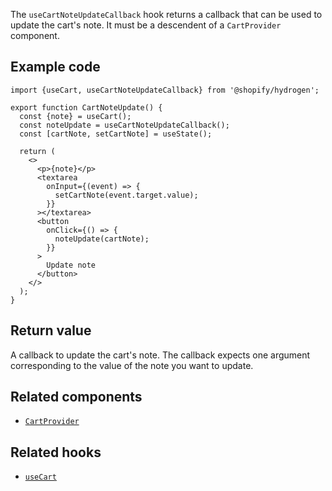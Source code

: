 <!-- This file is generated from source code in the Shopify/hydrogen repo. Edit the files in /packages/hydrogen/src/hooks/useCartNoteUpdateCallback and run 'yarn generate-docs' at the root of this repo. For more information, refer to https://github.com/Shopify/shopify-dev/blob/master/content/internal/operations/hydrogen-reference-docs.md. -->

The `useCartNoteUpdateCallback` hook returns a callback that can be used to update the cart's note. It must be a descendent of a `CartProvider` component.

## Example code

```tsx
import {useCart, useCartNoteUpdateCallback} from '@shopify/hydrogen';

export function CartNoteUpdate() {
  const {note} = useCart();
  const noteUpdate = useCartNoteUpdateCallback();
  const [cartNote, setCartNote] = useState();

  return (
    <>
      <p>{note}</p>
      <textarea
        onInput={(event) => {
          setCartNote(event.target.value);
        }}
      ></textarea>
      <button
        onClick={() => {
          noteUpdate(cartNote);
        }}
      >
        Update note
      </button>
    </>
  );
}
```

## Return value

A callback to update the cart's note. The callback expects one argument corresponding to the value of the note you want to update.

## Related components

- [`CartProvider`](/api/hydrogen/components/cart/cartprovider)

## Related hooks

- [`useCart`](/api/hydrogen/hooks/cart/usecart)
